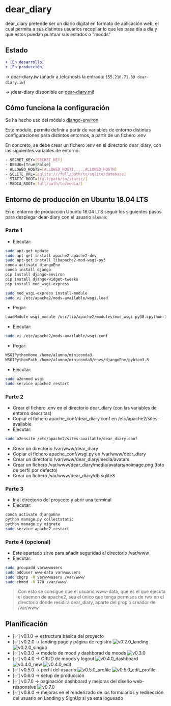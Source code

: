 # dear_diary
dear_diary pretende ser un diario digital en formato de aplicación web, el cual permita a sus distintos usuarios
recopilar lo que les pasa día a día y que estos puedan puntuar sus estados o "moods"

## Estado
```diff
+ [En desarrollo]
+ [En producción]
```
-> dear-diary.iw (añadir a /etc/hosts la entrada: `155.210.71.69 dear-diary.iw`)

-> ¡dear-diary disponible en [dear-diary.ml](http://dear-diary.ml)!

## Cómo funciona la configuración
Se ha hecho uso del módulo [django-environ](https://django-environ.readthedocs.io/en/latest/)

Este módulo, permite definir a partir de variables de entorno distintas configuraciones para
distintos entornos, a partir de un fichero .env

En concreto, se debe crear un fichero .env en el directorio dear_diary, con las siguientes
variables de entorno:
```sh
- SECRET_KEY=[SECRET_KEY]
- DEBUG=[True|False]
- ALLOWED_HOSTS=[ALLOWED_HOST1,...,ALLOWED_HOSTN]
- SQLITE_URL=[sqlite:///full/path/to/sqlite/database]
- STATIC_ROOT=[full/path/to/static/]
- MEDIA_ROOT=[full/path/to/media/]
```

## Entorno de producción en Ubuntu 18.04 LTS
En el entorno de producción Ubuntu 18.04 LTS seguir los siguientes pasos para desplegar dear-diary
con el usuario `alumno`:

### Parte 1
- Ejecutar:
```sh
sudo apt-get update
sudo apt-get install apache2 apache2-dev
sudo apt-get install libapache2-mod-wsgi-py3
conda activate djangoEnv
conda install django
pip install django-environ
pip install django-widget-tweaks
pip install mod_wsgi-express
```
```sh
sudo mod_wsgi-express install-module
sudo vi /etc/apache2/mods-available/wsgi.load
```
- Pegar:
```sh
LoadModule wsgi_module /usr/lib/apache2/modules/mod_wsgi-py38.cpython-38-x86_64-linux-gnu.so
```
- Ejecutar:
```sh
sudo vi /etc/apache2/mods-available/wsgi.conf
```
- Pegar:
```sh
WSGIPythonHome /home/alumno/miniconda3
WSGIPythonPath /home/alumno/miniconda3/envs/djangoEnv/pyhton3.8
```
- Ejecutar:
```sh
sudo a2enmod wsgi
sudo service apache2 restart
```

### Parte 2
- Crear el fichero .env en el directorio dear_diary (con las variables de entorno descritas)
- Copiar el fichero apache_conf/dear_diary.conf en /etc/apache2/sites-available
- Ejecutar:
```sh
sudo a2ensite /etc/apache2/sites-available/dear_diary.conf
```
- Crear un directorio /var/www/dear_diary
- Copiar el fichero apache_conf/wsgi.py en /var/www/dear_diary
- Crear un directorio /var/www/dear_diary/media/avatars
- Crear un fichero /var/www/dear_diary/media/avatars/noimage.png (foto de perfil por defecto)
- Crear un fichero /var/www/dear_diary/db.sqlite3

### Parte 3
- Ir al directorio del proyecto y abrir una terminal
- Ejecutar:
```sh
conda activate djangoEnv
python manage.py collectstatic
python manage.py migrate
sudo service apache2 restart
```

### Parte 4 (opcional)
- Este apartado sirve para añadir seguridad al directorio /var/www
- Ejecutar:
```sh
sudo groupadd varwwwusers
sudo adduser www-data varwwwusers
sudo chgrp -R varwwwusers /var/www/
sudo chmod -R 770 /var/www/
```

> Con esto se consigue que el usuario www-data, que es el que ejecuta el daemon de apache2,
> sea el único que tenga permisos de rwx en el directorio donde residirá dear_diary, aparte
> del propio creador de /var/www

## Planificación
- [:white_check_mark:] v0.1.0 -> estructura básica del proyecto
- [:white_check_mark:] v0.2.0 -> landing page y página de registro
![v0.2.0_landing](screenshots/v0.2.0_landing.png)
![v0.2.0_singup](screenshots/v0.2.0_singup.png)
- [:white_check_mark:] v0.3.0 -> modelo de mood y dashborad de moods
![v0.3.0](screenshots/v0.3.0.png)
- [:white_check_mark:] v0.4.0 -> CRUD de moods y logout
![v0.4.0_dashboard](screenshots/v0.4.0_dashboard.png)
![v0.4.0_new](screenshots/v0.4.0_new.png)
![v0.4.0_edit](screenshots/v0.4.0_edit.png)
- [:white_check_mark:] v0.5.0 -> perfil del usuario
![v0.5.0_profile](screenshots/v0.5.0_profile.png)
![v0.5.0_edit_profile](screenshots/v0.5.0_edit_profile.png)
- [:white_check_mark:] v0.6.0 -> setup de producción
- [:white_check_mark:] v0.7.0 -> paginación dashboard y mejoras del diseño web-responsive
![v0.7.0](screenshots/v0.7.0.png)
- [:white_check_mark:] v0.8.0 ->
mejoras en el renderizado de los formularios y redirección del usuario en Landing y SignUp si ya está logueado